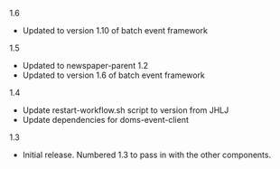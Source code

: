 1.6
* Updated to version 1.10 of batch event framework

1.5
* Updated to newspaper-parent 1.2
* Updated to version 1.6 of batch event framework

1.4
* Update restart-workflow.sh script to version from JHLJ
* Update dependencies for doms-event-client

1.3
* Initial release. Numbered 1.3 to pass in with the other components.
